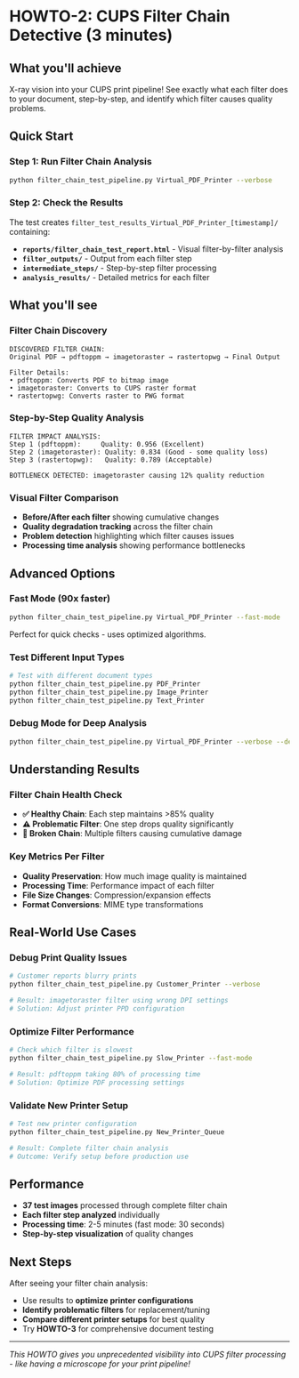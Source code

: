 # HOWTO-2: CUPS Filter Chain Detective (3 minutes)

## What you'll achieve

X-ray vision into your CUPS print pipeline! See exactly what each filter does to your document, step-by-step, and identify which filter causes quality problems.

## Quick Start

### Step 1: Run Filter Chain Analysis

```bash
python filter_chain_test_pipeline.py Virtual_PDF_Printer --verbose
```

### Step 2: Check the Results

The test creates `filter_test_results_Virtual_PDF_Printer_[timestamp]/` containing:

- **`reports/filter_chain_test_report.html`** - Visual filter-by-filter analysis
- **`filter_outputs/`** - Output from each filter step
- **`intermediate_steps/`** - Step-by-step filter processing
- **`analysis_results/`** - Detailed metrics for each filter

## What you'll see

### Filter Chain Discovery

```text
DISCOVERED FILTER CHAIN:
Original PDF → pdftoppm → imagetoraster → rastertopwg → Final Output

Filter Details:
• pdftoppm: Converts PDF to bitmap image
• imagetoraster: Converts to CUPS raster format  
• rastertopwg: Converts raster to PWG format
```

### Step-by-Step Quality Analysis

```text
FILTER IMPACT ANALYSIS:
Step 1 (pdftoppm):     Quality: 0.956 (Excellent)
Step 2 (imagetoraster): Quality: 0.834 (Good - some quality loss)
Step 3 (rastertopwg):   Quality: 0.789 (Acceptable)

BOTTLENECK DETECTED: imagetoraster causing 12% quality reduction
```

### Visual Filter Comparison

- **Before/After each filter** showing cumulative changes
- **Quality degradation tracking** across the filter chain
- **Problem detection** highlighting which filter causes issues
- **Processing time analysis** showing performance bottlenecks

## Advanced Options

### Fast Mode (90x faster)

```bash
python filter_chain_test_pipeline.py Virtual_PDF_Printer --fast-mode
```

Perfect for quick checks - uses optimized algorithms.

### Test Different Input Types

```bash
# Test with different document types
python filter_chain_test_pipeline.py PDF_Printer
python filter_chain_test_pipeline.py Image_Printer  
python filter_chain_test_pipeline.py Text_Printer
```

### Debug Mode for Deep Analysis

```bash
python filter_chain_test_pipeline.py Virtual_PDF_Printer --verbose --debug
```

## Understanding Results

### Filter Chain Health Check

- **✅ Healthy Chain**: Each step maintains >85% quality
- **⚠️ Problematic Filter**: One step drops quality significantly  
- **🚨 Broken Chain**: Multiple filters causing cumulative damage

### Key Metrics Per Filter

- **Quality Preservation**: How much image quality is maintained
- **Processing Time**: Performance impact of each filter
- **File Size Changes**: Compression/expansion effects
- **Format Conversions**: MIME type transformations

## Real-World Use Cases

### Debug Print Quality Issues

```bash
# Customer reports blurry prints
python filter_chain_test_pipeline.py Customer_Printer --verbose

# Result: imagetoraster filter using wrong DPI settings
# Solution: Adjust printer PPD configuration
```

### Optimize Filter Performance

```bash
# Check which filter is slowest
python filter_chain_test_pipeline.py Slow_Printer --fast-mode

# Result: pdftoppm taking 80% of processing time
# Solution: Optimize PDF processing settings
```

### Validate New Printer Setup

```bash
# Test new printer configuration
python filter_chain_test_pipeline.py New_Printer_Queue

# Result: Complete filter chain analysis
# Outcome: Verify setup before production use
```

## Performance

- **37 test images** processed through complete filter chain
- **Each filter step analyzed** individually  
- **Processing time**: 2-5 minutes (fast mode: 30 seconds)
- **Step-by-step visualization** of quality changes

## Next Steps

After seeing your filter chain analysis:

- Use results to **optimize printer configurations**  
- **Identify problematic filters** for replacement/tuning
- **Compare different printer setups** for best quality
- Try **HOWTO-3** for comprehensive document testing

---

*This HOWTO gives you unprecedented visibility into CUPS filter processing - like having a microscope for your print pipeline!*